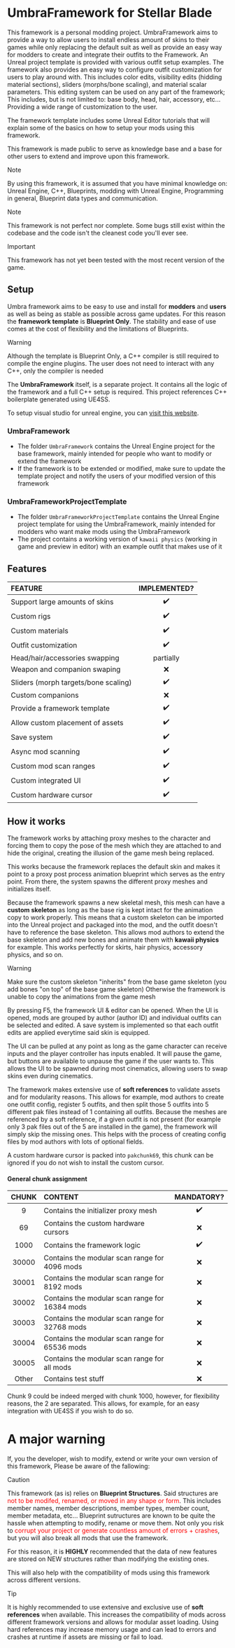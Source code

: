 # UmbraFramework for Stellar Blade

This framework is a personal modding project. UmbraFramework aims to provide a way to allow users to install endless amount of skins to their games while only replacing the default suit as well as provide an easy way for modders to create and integrate their outfits to the Framework.
An Unreal project template is provided with various outfit setup examples.
The framework also provides an easy way to configure outfit customization for users to play around with. This includes color edits, visibility edits (hidding material sections), sliders (morphs/bone scaling), and material scalar parameters. This editing system can be used on any part of the framework; This includes, but is not limited to: base body, head, hair, accessory, etc...
Providing a wide range of customization to the user.

The framework template includes some Unreal Editor tutorials that will explain some of the basics on how to setup your mods using this framework.

This framework is made public to serve as knowledge base and a base for other users to extend and improve upon this framework.

> [!NOTE]
> By using this framework, it is assumed that you have minimal knowledge on: Unreal Engine, C++, Blueprints, modding with Unreal Engine, Programming in general, Blueprint data types and communication.

> [!NOTE]
> This framework is not perfect nor complete. Some bugs still exist within the codebase and the code isn't the cleanest code you'll ever see.

> [!IMPORTANT]
> This framework has not yet been tested with the most recent version of the game. 

## Setup

Umbra framework aims to be easy to use and install for **modders** and **users** as well as being as stable as possible across game updates. For this reason the **framework template** is **Blueprint Only**. The stability and ease of use comes at the cost of flexibility and the limitations of Blueprints.

> [!WARNING]
> Although the template is Blueprint Only, a C++ compiler is still required to compile the engine plugins.
> The user does not need to interact with any C++, only the compiler is needed

The **UmbraFramework** itself, is a separate project. It contains all the logic of the framework and a full C++ setup is required. This project references C++ boilerplate generated using UE4SS.

To setup visual studio for unreal engine, you can [visit this website](https://dev.epicgames.com/documentation/en-us/unreal-engine/setting-up-visual-studio-for-unreal-engine?application_version=4.27).

### UmbraFramework

- The folder `UmbraFramework` contains the Unreal Engine project for the base framework, mainly intended for people who want to modify or extend the framework
- If the framework is to be extended or modified, make sure to update the template project and notify the users of your modified version of this framework

### UmbraFrameworkProjectTemplate

- The folder `UmbraFrameworkProjectTemplate` contains the Unreal Engine project template for using the UmbraFramework, mainly intended for modders who want make mods using the UmbraFramework
- The project contains a working version of `kawaii physics` (working in game and preview in editor) with an example outfit that makes use of it

## Features

| FEATURE                              | IMPLEMENTED? |
|:-------------------------------------|:------------:|
| Support large  amounts of skins      |      ✔️      |
| Custom rigs                          |      ✔️      |
| Custom materials                     |      ✔️      |
| Outfit customization                 |      ✔️      |
| Head/hair/accessories swapping       |  partially   |
| Weapon and companion swaping         |      ❌       |
| Sliders (morph targets/bone scaling) |      ✔️      |
| Custom companions                    |      ❌       |
| Provide a framework template         |      ✔️      |
| Allow custom placement of assets     |      ✔️      |
| Save system                          |      ✔️      |
| Async mod scanning                   |      ✔️      |
| Custom mod scan ranges               |      ✔️      |
| Custom integrated UI                 |      ✔️      |
| Custom hardware cursor               |      ✔️      |

## How it works

The framework works by attaching proxy meshes to the character and forcing them to copy the pose of the mesh which they are attached to and hide the original, creating the illusion of the game mesh being replaced.

This works because the framework replaces the default skin and makes it point to a proxy post process animation blueprint which serves as the entry point.
From there, the system spawns the different proxy meshes and initializes itself.

Because the framework spawns a new skeletal mesh, this mesh can have a **custom skeleton** as long as the base rig is kept intact for the animation copy to work properly.
This means that a custom skeleton can be imported into the Unreal project and packaged into the mod, and the outfit doesn't have to reference the base skeleton.
This allows mod authors to extend the base skeleton and add new bones and animate them with **kawaii physics** for example. This works perfectly for skirts, hair physics, accessory physics, and so on.

> [!WARNING]
> Make sure the custom skeleton "inherits" from the base game skeleton (you add bones "on top" of the base game skeleton)
> Otherwise the framework is unable to copy the animations from the game mesh

By pressing F5, the framework UI & editor can be opened.
When the UI is opened, mods are grouped by author (author ID) and individual outfits can be selected and edited.
A save system is implemented so that each outfit edits are applied everytime said skin is equipped.

The UI can be pulled at any point as long as the game character can receive inputs and the player controller has inputs enabled.
It will pause the game, but buttons are available to unpause the game if the user wants to.
This allows the UI to be spawned during most cinematics, allowing users to swap skins even during cinematics.

The framework makes extensive use of **soft references** to validate assets and for modularity reasons.
This allows for example, mod authors to create one outfit config, register 5 outfits, and then split those 5 outfits into 5 different pak files instead of 1 containing all outfits.
Because the meshes are referenced by a soft reference, if a given outfit is not present (for example only 3 pak files out of the 5 are installed in the game), the framework will simply skip the missing ones.
This helps with the process of creating config files by mod authors with lots of optional fields.

A custom hardware cursor is packed into `pakchunk69`, this chunk can be ignored if you do not wish to install the custom cursor.

#### General chunk assignment

| CHUNK | CONTENT                                        | MANDATORY? |
|:-----:|:-----------------------------------------------|:----------:|
|   9   | Contains the initializer proxy mesh            |     ✔️     |
|  69   | Contains the custom hardware cursors           |     ❌      |
| 1000  | Contains the framework logic                   |     ✔️     |
| 30000 | Contains the modular scan range for 4096 mods  |     ❌      |
| 30001 | Contains the modular scan range for 8192 mods  |     ❌      |
| 30002 | Contains the modular scan range for 16384 mods |     ❌      |
| 30003 | Contains the modular scan range for 32768 mods |     ❌      |
| 30004 | Contains the modular scan range for 65536 mods |     ❌      |
| 30005 | Contains the modular scan range for all mods   |     ❌      |
| Other | Contains test stuff                            |     ❌      |

Chunk 9 could be indeed merged with chunk 1000, however, for flexibility reasons, the 2 are separated.
This allows, for example, for an easy integration with UE4SS if you wish to do so.

# A major warning

If, you the developer, wish to modify, extend or write your own version of this framework, Please be aware of the fallowing:

> [!CAUTION]
> This framework (as is) relies on **Blueprint Structures**. Said structures are <span style="color:red">not to be modifed, renamed, or moved in any shape or form</span>. This includes member names, member descriptions, member types, member count, member metadata, etc... Blueprint sutructures are known to be quite the hassle when attempting to modify, rename or move them. Not only you risk to <span style="color:red">corrupt your project or generate countless amount of errors + crashes</span>, but you will also break all mods that use the framework.
>
> For this reason, it is **HIGHLY** recommended that the data of new features are stored on NEW structures rather than modifying the existing ones.
>
> This will also help with the compatibility of mods using this framework across different versions.

> [!TIP]
> It is highly recommended to use extensive and exclusive use of **soft references** when available.
> This increases the compatibility of mods across different framework versions and allows for modular asset loading.
> Using hard references may increase memory usage and can lead to errors and crashes at runtime if assets are missing or fail to load. 

